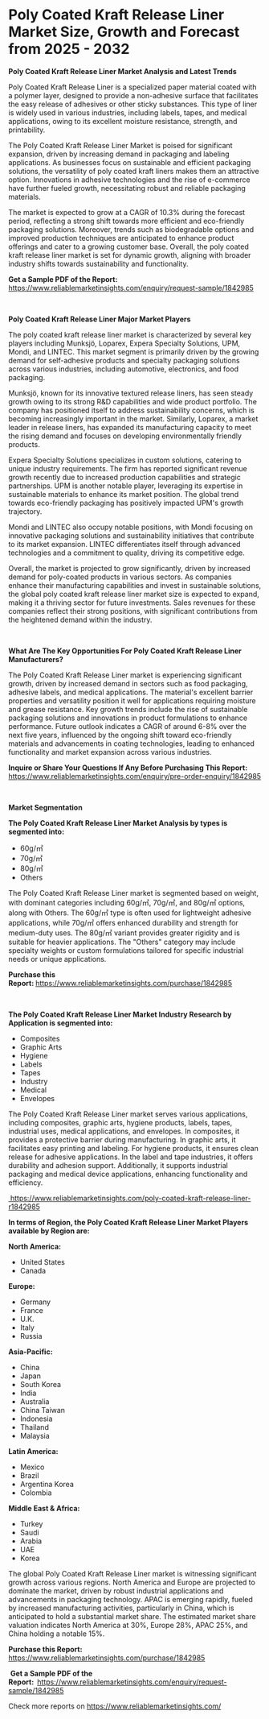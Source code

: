 <p><h1>Poly Coated Kraft Release Liner Market Size, Growth and Forecast from 2025 - 2032</h1></p><p><strong>Poly Coated Kraft Release Liner Market Analysis and Latest Trends</strong></p>
<p><p>Poly Coated Kraft Release Liner is a specialized paper material coated with a polymer layer, designed to provide a non-adhesive surface that facilitates the easy release of adhesives or other sticky substances. This type of liner is widely used in various industries, including labels, tapes, and medical applications, owing to its excellent moisture resistance, strength, and printability.</p><p>The Poly Coated Kraft Release Liner Market is poised for significant expansion, driven by increasing demand in packaging and labeling applications. As businesses focus on sustainable and efficient packaging solutions, the versatility of poly coated kraft liners makes them an attractive option. Innovations in adhesive technologies and the rise of e-commerce have further fueled growth, necessitating robust and reliable packaging materials.</p><p>The market is expected to grow at a CAGR of 10.3% during the forecast period, reflecting a strong shift towards more efficient and eco-friendly packaging solutions. Moreover, trends such as biodegradable options and improved production techniques are anticipated to enhance product offerings and cater to a growing customer base. Overall, the poly coated kraft release liner market is set for dynamic growth, aligning with broader industry shifts towards sustainability and functionality.</p></p>
<p><strong>Get a Sample PDF of the Report:&nbsp;</strong> <a href="https://www.reliablemarketinsights.com/enquiry/request-sample/1842985?utm_campaign=3526&utm_medium=2&utm_source=Github&utm_content=ia&utm_term=26032025&utm_id=poly-coated-kraft-release-liner">https://www.reliablemarketinsights.com/enquiry/request-sample/1842985</a></p>
<p>&nbsp;</p>
<p><strong>Poly Coated Kraft Release Liner Major Market Players</strong></p>
<p><p>The poly coated kraft release liner market is characterized by several key players including Munksjö, Loparex, Expera Specialty Solutions, UPM, Mondi, and LINTEC. This market segment is primarily driven by the growing demand for self-adhesive products and specialty packaging solutions across various industries, including automotive, electronics, and food packaging.</p><p>Munksjö, known for its innovative textured release liners, has seen steady growth owing to its strong R&D capabilities and wide product portfolio. The company has positioned itself to address sustainability concerns, which is becoming increasingly important in the market. Similarly, Loparex, a market leader in release liners, has expanded its manufacturing capacity to meet the rising demand and focuses on developing environmentally friendly products.</p><p>Expera Specialty Solutions specializes in custom solutions, catering to unique industry requirements. The firm has reported significant revenue growth recently due to increased production capabilities and strategic partnerships. UPM is another notable player, leveraging its expertise in sustainable materials to enhance its market position. The global trend towards eco-friendly packaging has positively impacted UPM's growth trajectory.</p><p>Mondi and LINTEC also occupy notable positions, with Mondi focusing on innovative packaging solutions and sustainability initiatives that contribute to its market expansion. LINTEC differentiates itself through advanced technologies and a commitment to quality, driving its competitive edge.</p><p>Overall, the market is projected to grow significantly, driven by increased demand for poly-coated products in various sectors. As companies enhance their manufacturing capabilities and invest in sustainable solutions, the global poly coated kraft release liner market size is expected to expand, making it a thriving sector for future investments. Sales revenues for these companies reflect their strong positions, with significant contributions from the heightened demand within the industry.</p></p>
<p>&nbsp;</p>
<p><strong>What Are The Key Opportunities For Poly Coated Kraft Release Liner Manufacturers?</strong></p>
<p><p>The Poly Coated Kraft Release Liner market is experiencing significant growth, driven by increased demand in sectors such as food packaging, adhesive labels, and medical applications. The material's excellent barrier properties and versatility position it well for applications requiring moisture and grease resistance. Key growth trends include the rise of sustainable packaging solutions and innovations in product formulations to enhance performance. Future outlook indicates a CAGR of around 6-8% over the next five years, influenced by the ongoing shift toward eco-friendly materials and advancements in coating technologies, leading to enhanced functionality and market expansion across various industries.</p></p>
<p><strong>Inquire or Share Your Questions If Any Before Purchasing This Report:</strong> <a href="https://www.reliablemarketinsights.com/enquiry/pre-order-enquiry/1842985?utm_campaign=3526&utm_medium=2&utm_source=Github&utm_content=ia&utm_term=26032025&utm_id=poly-coated-kraft-release-liner">https://www.reliablemarketinsights.com/enquiry/pre-order-enquiry/1842985</a></p>
<p>&nbsp;</p>
<p><strong>Market Segmentation</strong></p>
<p><strong>The Poly Coated Kraft Release Liner Market Analysis by types is segmented into:</strong></p>
<p><ul><li>60g/㎡</li><li>70g/㎡</li><li>80g/㎡</li><li>Others</li></ul></p>
<p><p>The Poly Coated Kraft Release Liner market is segmented based on weight, with dominant categories including 60g/㎡, 70g/㎡, and 80g/㎡ options, along with Others. The 60g/㎡ type is often used for lightweight adhesive applications, while 70g/㎡ offers enhanced durability and strength for medium-duty uses. The 80g/㎡ variant provides greater rigidity and is suitable for heavier applications. The "Others" category may include specialty weights or custom formulations tailored for specific industrial needs or unique applications.</p></p>
<p><strong>Purchase this Report:&nbsp;</strong><a href="https://www.reliablemarketinsights.com/purchase/1842985?utm_campaign=3526&utm_medium=2&utm_source=Github&utm_content=ia&utm_term=26032025&utm_id=poly-coated-kraft-release-liner">https://www.reliablemarketinsights.com/purchase/1842985</a></p>
<p>&nbsp;</p>
<p><strong>The Poly Coated Kraft Release Liner Market Industry Research by Application is segmented into:</strong></p>
<p><ul><li>Composites</li><li>Graphic Arts</li><li>Hygiene</li><li>Labels</li><li>Tapes</li><li>Industry</li><li>Medical</li><li>Envelopes</li></ul></p>
<p><p>The Poly Coated Kraft Release Liner market serves various applications, including composites, graphic arts, hygiene products, labels, tapes, industrial uses, medical applications, and envelopes. In composites, it provides a protective barrier during manufacturing. In graphic arts, it facilitates easy printing and labeling. For hygiene products, it ensures clean release for adhesive applications. In the label and tape industries, it offers durability and adhesion support. Additionally, it supports industrial packaging and medical device applications, enhancing functionality and efficiency.</p></p>
<p><a href="https://www.reliablemarketinsights.com/poly-coated-kraft-release-liner-r1842985?utm_campaign=3526&utm_medium=2&utm_source=Github&utm_content=ia&utm_term=26032025&utm_id=poly-coated-kraft-release-liner">&nbsp;https://www.reliablemarketinsights.com/poly-coated-kraft-release-liner-r1842985</a></p>
<p><strong>In terms of Region, the Poly Coated Kraft Release Liner Market Players available by Region are:</strong></p>
<p>
    <p> <strong> North America: </strong>
        <ul>
            <li>United States</li>
            <li>Canada</li>
        </ul>
        </p> 
    <p> <strong> Europe: </strong>
        <ul>
            <li>Germany</li>
            <li>France</li>
            <li>U.K.</li>
            <li>Italy</li>
            <li>Russia</li>
        </ul>
        </p> 
    <p> <strong> Asia-Pacific: </strong>
        <ul>
            <li>China</li>
            <li>Japan</li>
            <li>South Korea</li>
            <li>India</li>
            <li>Australia</li>
            <li>China Taiwan</li>
            <li>Indonesia</li>
            <li>Thailand</li>
            <li>Malaysia</li>
        </ul>
        </p> 
    <p> <strong> Latin America: </strong>
        <ul>
            <li>Mexico</li>
            <li>Brazil</li>
            <li>Argentina Korea</li>
            <li>Colombia</li>
        </ul>
        </p> 
    <p> <strong> Middle East & Africa: </strong>
        <ul>
            <li>Turkey</li>
            <li>Saudi</li>
            <li>Arabia</li>
            <li>UAE</li>
            <li>Korea</li>
        </ul>
    </p>
    </p>
<p><p>The global Poly Coated Kraft Release Liner market is witnessing significant growth across various regions. North America and Europe are projected to dominate the market, driven by robust industrial applications and advancements in packaging technology. APAC is emerging rapidly, fueled by increased manufacturing activities, particularly in China, which is anticipated to hold a substantial market share. The estimated market share valuation indicates North America at 30%, Europe 28%, APAC 25%, and China holding a notable 15%.</p></p>
<p><strong>Purchase this Report: </strong><a href="https://www.reliablemarketinsights.com/purchase/1842985?utm_campaign=3526&utm_medium=2&utm_source=Github&utm_content=ia&utm_term=26032025&utm_id=poly-coated-kraft-release-liner">https://www.reliablemarketinsights.com/purchase/1842985</a></p>
<p>&nbsp;<strong>Get a Sample PDF of the Report:&nbsp;&nbsp;</strong><a href="https://www.reliablemarketinsights.com/enquiry/request-sample/1842985?utm_campaign=3526&utm_medium=2&utm_source=Github&utm_content=ia&utm_term=26032025&utm_id=poly-coated-kraft-release-liner">https://www.reliablemarketinsights.com/enquiry/request-sample/1842985</a></p>
<p><strong></strong></p>
<p>Check more reports on <a href="https://www.reliablemarketinsights.com/?utm_campaign=3526&utm_medium=2&utm_source=Github&utm_content=ia&utm_term=26032025&utm_id=poly-coated-kraft-release-liner">https://www.reliablemarketinsights.com/</a></p>
